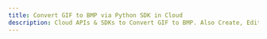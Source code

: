 ---title: Convert GIF to BMP via Python SDK in Clouddescription: Cloud APIs & SDKs to Convert GIF to BMP. Also Create, Edit & Render Microsoft Word & OpenOffice documents in the Cloud.---